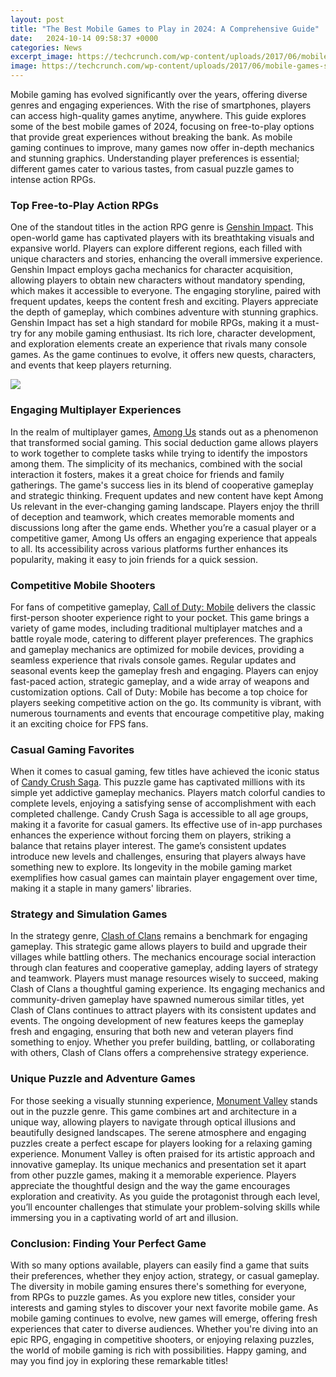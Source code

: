```yaml
---
layout: post
title: "The Best Mobile Games to Play in 2024: A Comprehensive Guide"
date:   2024-10-14 09:58:37 +0000
categories: News
excerpt_image: https://techcrunch.com/wp-content/uploads/2017/06/mobile-games-sensor-tower.jpg
image: https://techcrunch.com/wp-content/uploads/2017/06/mobile-games-sensor-tower.jpg
---
```


Mobile gaming has evolved significantly over the years, offering diverse genres and engaging experiences. With the rise of smartphones, players can access high-quality games anytime, anywhere. This guide explores some of the best mobile games of 2024, focusing on free-to-play options that provide great experiences without breaking the bank. As mobile gaming continues to improve, many games now offer in-depth mechanics and stunning graphics. Understanding player preferences is essential; different games cater to various tastes, from casual puzzle games to intense action RPGs.
### Top Free-to-Play Action RPGs
One of the standout titles in the action RPG genre is [Genshin Impact](https://us.edu.vn/en/Genshin_Impact). This open-world game has captivated players with its breathtaking visuals and expansive world. Players can explore different regions, each filled with unique characters and stories, enhancing the overall immersive experience. Genshin Impact employs gacha mechanics for character acquisition, allowing players to obtain new characters without mandatory spending, which makes it accessible to everyone.
The engaging storyline, paired with frequent updates, keeps the content fresh and exciting. Players appreciate the depth of gameplay, which combines adventure with stunning graphics. Genshin Impact has set a high standard for mobile RPGs, making it a must-try for any mobile gaming enthusiast. Its rich lore, character development, and exploration elements create an experience that rivals many console games. As the game continues to evolve, it offers new quests, characters, and events that keep players returning.

![](https://techcrunch.com/wp-content/uploads/2017/06/mobile-games-sensor-tower.jpg)
### Engaging Multiplayer Experiences
In the realm of multiplayer games, [Among Us](https://us.edu.vn/en/Among_Us) stands out as a phenomenon that transformed social gaming. This social deduction game allows players to work together to complete tasks while trying to identify the impostors among them. The simplicity of its mechanics, combined with the social interaction it fosters, makes it a great choice for friends and family gatherings.
The game's success lies in its blend of cooperative gameplay and strategic thinking. Frequent updates and new content have kept Among Us relevant in the ever-changing gaming landscape. Players enjoy the thrill of deception and teamwork, which creates memorable moments and discussions long after the game ends. Whether you’re a casual player or a competitive gamer, Among Us offers an engaging experience that appeals to all. Its accessibility across various platforms further enhances its popularity, making it easy to join friends for a quick session.
### Competitive Mobile Shooters
For fans of competitive gameplay, [Call of Duty: Mobile](https://us.edu.vn/en/Call_of_Duty:_Mobile) delivers the classic first-person shooter experience right to your pocket. This game brings a variety of game modes, including traditional multiplayer matches and a battle royale mode, catering to different player preferences. The graphics and gameplay mechanics are optimized for mobile devices, providing a seamless experience that rivals console games.
Regular updates and seasonal events keep the gameplay fresh and engaging. Players can enjoy fast-paced action, strategic gameplay, and a wide array of weapons and customization options. Call of Duty: Mobile has become a top choice for players seeking competitive action on the go. Its community is vibrant, with numerous tournaments and events that encourage competitive play, making it an exciting choice for FPS fans.
### Casual Gaming Favorites
When it comes to casual gaming, few titles have achieved the iconic status of [Candy Crush Saga](https://us.edu.vn/en/Candy_Crush_Saga). This puzzle game has captivated millions with its simple yet addictive gameplay mechanics. Players match colorful candies to complete levels, enjoying a satisfying sense of accomplishment with each completed challenge.
Candy Crush Saga is accessible to all age groups, making it a favorite for casual gamers. Its effective use of in-app purchases enhances the experience without forcing them on players, striking a balance that retains player interest. The game’s consistent updates introduce new levels and challenges, ensuring that players always have something new to explore. Its longevity in the mobile gaming market exemplifies how casual games can maintain player engagement over time, making it a staple in many gamers' libraries.
### Strategy and Simulation Games
In the strategy genre, [Clash of Clans](https://us.edu.vn/en/Clash_of_Clans) remains a benchmark for engaging gameplay. This strategic game allows players to build and upgrade their villages while battling others. The mechanics encourage social interaction through clan features and cooperative gameplay, adding layers of strategy and teamwork.
Players must manage resources wisely to succeed, making Clash of Clans a thoughtful gaming experience. Its engaging mechanics and community-driven gameplay have spawned numerous similar titles, yet Clash of Clans continues to attract players with its consistent updates and events. The ongoing development of new features keeps the gameplay fresh and engaging, ensuring that both new and veteran players find something to enjoy. Whether you prefer building, battling, or collaborating with others, Clash of Clans offers a comprehensive strategy experience.
### Unique Puzzle and Adventure Games
For those seeking a visually stunning experience, [Monument Valley](https://us.edu.vn/en/Monument_Valley_(video_game)) stands out in the puzzle genre. This game combines art and architecture in a unique way, allowing players to navigate through optical illusions and beautifully designed landscapes. The serene atmosphere and engaging puzzles create a perfect escape for players looking for a relaxing gaming experience.
Monument Valley is often praised for its artistic approach and innovative gameplay. Its unique mechanics and presentation set it apart from other puzzle games, making it a memorable experience. Players appreciate the thoughtful design and the way the game encourages exploration and creativity. As you guide the protagonist through each level, you’ll encounter challenges that stimulate your problem-solving skills while immersing you in a captivating world of art and illusion.
### Conclusion: Finding Your Perfect Game
With so many options available, players can easily find a game that suits their preferences, whether they enjoy action, strategy, or casual gameplay. The diversity in mobile gaming ensures there's something for everyone, from RPGs to puzzle games. As you explore new titles, consider your interests and gaming styles to discover your next favorite mobile game.
As mobile gaming continues to evolve, new games will emerge, offering fresh experiences that cater to diverse audiences. Whether you're diving into an epic RPG, engaging in competitive shooters, or enjoying relaxing puzzles, the world of mobile gaming is rich with possibilities. Happy gaming, and may you find joy in exploring these remarkable titles!